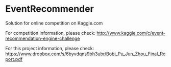 EventRecommender
================

Solution for online competition on Kaggle.com

For competition information, please check: http://www.kaggle.com/c/event-recommendation-engine-challenge

For this project information, please check: https://www.dropbox.com/s/6byvdqns9bh3ubr/Bobi_Pu_Jun_Zhou_Final_Report.pdf
